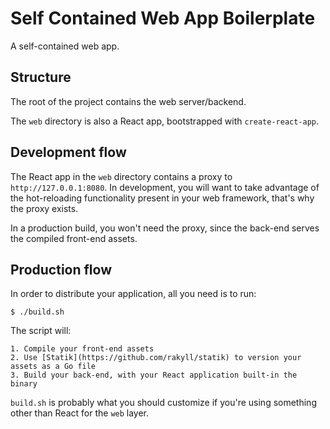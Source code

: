 # Self Contained Web App Boilerplate

A self-contained web app.

## Structure

The root of the project contains the web server/backend.

The `web` directory is also a React app, bootstrapped with `create-react-app`.

## Development flow

The React app in the `web` directory contains a proxy to `http://127.0.0.1:8080`. In development, you will want to take advantage of the hot-reloading functionality present in your web framework, that's why the proxy exists.

In a production build, you won't need the proxy, since the back-end serves the compiled front-end assets.

## Production flow

In order to distribute your application, all you need is to run:

    $ ./build.sh

The script will:

    1. Compile your front-end assets
    2. Use [Statik](https://github.com/rakyll/statik) to version your assets as a Go file
    3. Build your back-end, with your React application built-in the binary

`build.sh` is probably what you should customize if you're using something other than React for the `web` layer.